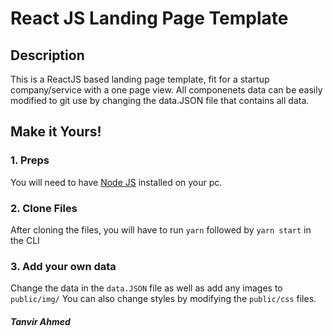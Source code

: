 # React JS Landing Page Template



## Description
This is a ReactJS based landing page template, fit for a startup company/service with a one page view.
All componenets data can be easily modified to git use by changing the data.JSON file that contains all data.

## Make it Yours!
### 1. Preps
You will need to have <a href="https://nodejs.org/">Node JS</a> installed on your pc. 

### 2. Clone Files
After cloning the files, you will have to run ```yarn``` followed by ```yarn start``` in the CLI
### 3. Add your own data 
Change the data in the ```data.JSON``` file as well as add any images to ```public/img/```
You can also change styles by modifying the ```public/css``` files.




##### Tanvir Ahmed


<!-- service https://www.wilhelmsen.com/ship-management/technical-management/Ship-inspection-services/ -->
